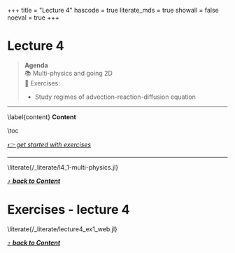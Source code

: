 +++
title = "Lecture 4"
hascode = true
literate_mds = true
showall = false
noeval = true
+++

# Lecture 4

> **Agenda**\
> :books: Multi-physics and going 2D\
> :construction: Exercises:
>
> - Study regimes of advection-reaction-diffusion equation
<!-- > - Implement nonlinear reaction-diffusion system -->

---

\label{content}
**Content**

\toc

[_👉 get started with exercises_](#exercises_-_lecture_4)

---

\literate{/_literate/l4_1-multi-physics.jl}

[⤴ _**back to Content**_](#content)

# Exercises - lecture 4

\literate{/_literate/lecture4_ex1_web.jl}

[⤴ _**back to Content**_](#content)
